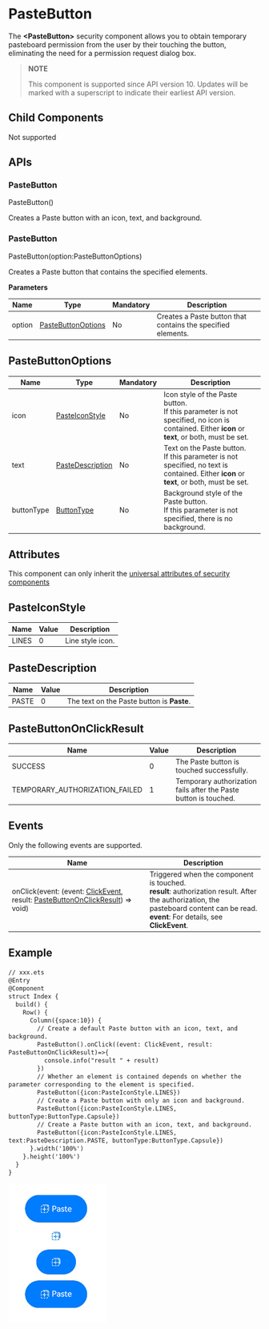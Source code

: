 # PasteButton


The **\<PasteButton>** security component allows you to obtain temporary pasteboard permission from the user by their touching the button, eliminating the need for a permission request dialog box.


> **NOTE**
>
> This component is supported since API version 10. Updates will be marked with a superscript to indicate their earliest API version.


## Child Components

Not supported


## APIs
### PasteButton
PasteButton()

Creates a Paste button with an icon, text, and background.

### PasteButton
PasteButton(option:PasteButtonOptions)

Creates a Paste button that contains the specified elements.

**Parameters**

| Name| Type| Mandatory| Description|
| -------- | -------- | -------- | -------- |
| option | [PasteButtonOptions](#pastebuttonoptions) | No| Creates a Paste button that contains the specified elements.|

## PasteButtonOptions

| Name| Type| Mandatory| Description|
| -------- | -------- | -------- | -------- |
| icon | [PasteIconStyle](#pasteiconstyle) | No| Icon style of the Paste button.<br>If this parameter is not specified, no icon is contained. Either **icon** or **text**, or both, must be set.|
| text | [PasteDescription](#pastedescription) | No| Text on the Paste button.<br>If this parameter is not specified, no text is contained. Either **icon** or **text**, or both, must be set.|
| buttonType | [ButtonType](ts-basic-components-button.md#buttontype) | No| Background style of the Paste button.<br>If this parameter is not specified, there is no background.|


## Attributes

This component can only inherit the [universal attributes of security components](ts-securitycomponent-attributes.md#attributes)


## PasteIconStyle

| Name| Value| Description|
| -------- | -------- | -------- |
| LINES | 0 | Line style icon.|


## PasteDescription

| Name| Value| Description|
| -------- | -------- | -------- |
| PASTE | 0 | The text on the Paste button is **Paste**.|


## PasteButtonOnClickResult

| Name| Value| Description|
| -------- | -------- | -------- |
| SUCCESS | 0 | The Paste button is touched successfully.|
| TEMPORARY_AUTHORIZATION_FAILED | 1 | Temporary authorization fails after the Paste button is touched.|


## Events

Only the following events are supported.

| Name| Description|
| -------- | -------- |
| onClick(event: (event: [ClickEvent](ts-universal-events-click.md#clickevent), result: [PasteButtonOnClickResult](#pastebuttononclickresult)) =&gt; void) | Triggered when the component is touched.<br>**result**: authorization result. After the authorization, the pasteboard content can be read.<br>**event**: For details, see **ClickEvent**.|


## Example

```
// xxx.ets
@Entry
@Component
struct Index {
  build() {
    Row() {
      Column({space:10}) {
        // Create a default Paste button with an icon, text, and background.
        PasteButton().onClick((event: ClickEvent, result: PasteButtonOnClickResult)=>{
          console.info("result " + result)
        })
        // Whether an element is contained depends on whether the parameter corresponding to the element is specified.
        PasteButton({icon:PasteIconStyle.LINES})
        // Create a Paste button with only an icon and background.
        PasteButton({icon:PasteIconStyle.LINES, buttonType:ButtonType.Capsule})
        // Create a Paste button with an icon, text, and background.
        PasteButton({icon:PasteIconStyle.LINES, text:PasteDescription.PASTE, buttonType:ButtonType.Capsule})
      }.width('100%')
    }.height('100%')
  }
}
```

![en-us_image_0000001593677984](figures/en-us_image_0000001593677984.png)
